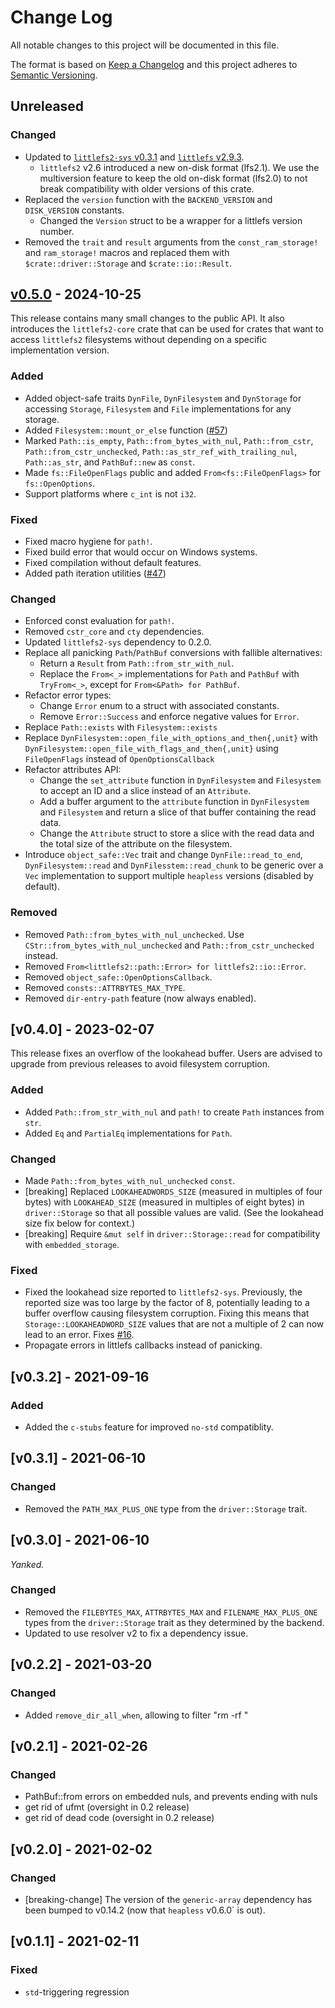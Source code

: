 # Change Log

All notable changes to this project will be documented in this file.

The format is based on [Keep a Changelog](http://keepachangelog.com/)
and this project adheres to [Semantic Versioning](http://semver.org/).

## Unreleased

### Changed

- Updated to [`littlefs2-sys` v0.3.1](https://github.com/trussed-dev/littlefs2-sys/releases/tag/0.3.1) and [`littlefs` v2.9.3](https://github.com/littlefs-project/littlefs/releases/tag/v2.9.3).
  - `littlefs2` v2.6 introduced a new on-disk format (lfs2.1).
    We use the multiversion feature to keep the old on-disk format (lfs2.0) to not break compatibility with older versions of this crate.
- Replaced the `version` function with the `BACKEND_VERSION` and `DISK_VERSION` constants.
  - Changed the `Version` struct to be a wrapper for a littlefs version number.
- Removed the `trait` and `result` arguments from the `const_ram_storage!` and `ram_storage!` macros and replaced them with `$crate::driver::Storage` and `$crate::io::Result`.

## [v0.5.0](https://github.com/trussed-dev/littlefs2/releases/tag/0.5.0) - 2024-10-25

This release contains many small changes to the public API.  It also introduces the
`littlefs2-core` crate that can be used for crates that want to access `littlefs2`
filesystems without depending on a specific implementation version.

### Added
- Added object-safe traits `DynFile`, `DynFilesystem` and `DynStorage` for
  accessing `Storage`, `Filesystem` and `File` implementations for any storage.
- Added `Filesystem::mount_or_else` function ([#57][])
- Marked `Path::is_empty`, `Path::from_bytes_with_nul`, `Path::from_cstr`, `Path::from_cstr_unchecked`, `Path::as_str_ref_with_trailing_nul`, `Path::as_str`, and `PathBuf::new` as `const`.
- Made `fs::FileOpenFlags` public and added `From<fs::FileOpenFlags>` for `fs::OpenOptions`.
- Support platforms where `c_int` is not `i32`.

### Fixed

- Fixed macro hygiene for `path!`.
- Fixed build error that would occur on Windows systems.
- Fixed compilation without default features.
- Added path iteration utilities ([#47][])

### Changed

- Enforced const evaluation for `path!`.
- Removed `cstr_core` and `cty` dependencies.
- Updated `littlefs2-sys` dependency to 0.2.0.
- Replace all panicking `Path`/`PathBuf` conversions with fallible alternatives:
  - Return a `Result` from `Path::from_str_with_nul`.
  - Replace the `From<_>` implementations for `Path` and `PathBuf` with `TryFrom<_>`, except for `From<&Path> for PathBuf`.
- Refactor error types:
  - Change `Error` enum to a struct with associated constants.
  - Remove `Error::Success` and enforce negative values for `Error`.
- Replace `Path::exists` with `Filesystem::exists`
- Replace `DynFilesystem::open_file_with_options_and_then{,unit}` with `DynFilesystem::open_file_with_flags_and_then{,unit}` using `FileOpenFlags` instead of `OpenOptionsCallback`
- Refactor attributes API:
  - Change the `set_attribute` function in `DynFilesystem` and `Filesystem` to accept an ID and a slice instead of an `Attribute`.
  - Add a buffer argument to the `attribute` function in `DynFilesystem` and `Filesystem` and return a slice of that buffer containing the read data.
  - Change the `Attribute` struct to store a slice with the read data and the total size of the attribute on the filesystem.
- Introduce `object_safe::Vec` trait and change `DynFile::read_to_end`, `DynFilesystem::read` and `DynFilesstem::read_chunk` to be generic over a `Vec` implementation to support multiple `heapless` versions (disabled by default).

### Removed

- Removed `Path::from_bytes_with_nul_unchecked`.  Use `CStr::from_bytes_with_nul_unchecked` and `Path::from_cstr_unchecked` instead.
- Removed `From<littlefs2::path::Error> for littlefs2::io::Error`.
- Removed `object_safe::OpenOptionsCallback`.
- Removed `consts::ATTRBYTES_MAX_TYPE`.
- Removed `dir-entry-path` feature (now always enabled).

[#47]: https://github.com/trussed-dev/littlefs2/pull/47
[#57]: https://github.com/trussed-dev/littlefs2/pull/57

## [v0.4.0] - 2023-02-07

This release fixes an overflow of the lookahead buffer.  Users are advised to
upgrade from previous releases to avoid filesystem corruption.

### Added
- Added `Path::from_str_with_nul` and `path!` to create `Path` instances from
  `str`.
- Added `Eq` and `PartialEq` implementations for `Path`.

### Changed
- Made `Path::from_bytes_with_nul_unchecked` `const`.
- [breaking] Replaced `LOOKAHEADWORDS_SIZE` (measured in multiples of four
  bytes) with `LOOKAHEAD_SIZE` (measured in multiples of eight bytes) in
  `driver::Storage` so that all possible values are valid.  (See the lookahead
  size fix below for context.)
- [breaking] Require `&mut self` in `driver::Storage::read` for compatibility
  with `embedded_storage`.

### Fixed
- Fixed the lookahead size reported to `littlefs2-sys`.  Previously, the
  reported size was too large by the factor of 8, potentially leading to a
  buffer overflow causing filesystem corruption.  Fixing this means that
  `Storage::LOOKAHEADWORD_SIZE` values that are not a multiple of 2 can now
  lead to an error.  Fixes [#16].
- Propagate errors in littlefs callbacks instead of panicking.

[#16]: https://github.com/trussed-dev/littlefs2/issues/16

## [v0.3.2] - 2021-09-16

### Added
- Added the `c-stubs` feature for improved `no-std` compatiblity.

## [v0.3.1] - 2021-06-10

### Changed
- Removed the `PATH_MAX_PLUS_ONE` type from the `driver::Storage` trait.

## [v0.3.0] - 2021-06-10

*Yanked.*

### Changed
- Removed the `FILEBYTES_MAX`, `ATTRBYTES_MAX` and `FILENAME_MAX_PLUS_ONE`
  types from the `driver::Storage` trait as they determined by the backend.
- Updated to use resolver v2 to fix a dependency issue.

## [v0.2.2] - 2021-03-20

### Changed
- Added `remove_dir_all_when`, allowing to filter "rm -rf <path>"

## [v0.2.1] - 2021-02-26

### Changed
- PathBuf::from errors on embedded nuls, and prevents ending
  with nuls
- get rid of ufmt (oversight in 0.2 release)
- get rid of dead code (oversight in 0.2 release)

## [v0.2.0] - 2021-02-02

### Changed

- [breaking-change] The version of the `generic-array` dependency has been
  bumped to v0.14.2 (now that `heapless` v0.6.0` is out).

## [v0.1.1] - 2021-02-11

### Fixed

- `std`-triggering regression

[Unreleased]: https://github.com/trussed-dev/littlefs2/compare/0.4.0...HEAD
[0.4.0]: https://github.com/trussed-dev/littlefs2/releases/tag/0.4.0
[0.3.2]: https://github.com/trussed-dev/littlefs2/releases/tag/0.3.2
[0.3.1]: https://github.com/trussed-dev/littlefs2/releases/tag/0.3.1
[0.3.0]: https://github.com/trussed-dev/littlefs2/releases/tag/0.3.0
[0.2.2]: https://github.com/trussed-dev/littlefs2/releases/tag/0.2.2
[0.2.1]: https://github.com/trussed-dev/littlefs2/releases/tag/0.2.1
[0.2.0]: https://github.com/trussed-dev/littlefs2/releases/tag/0.2.0
[0.1.1]: https://github.com/trussed-dev/littlefs2/releases/tag/0.1.0
